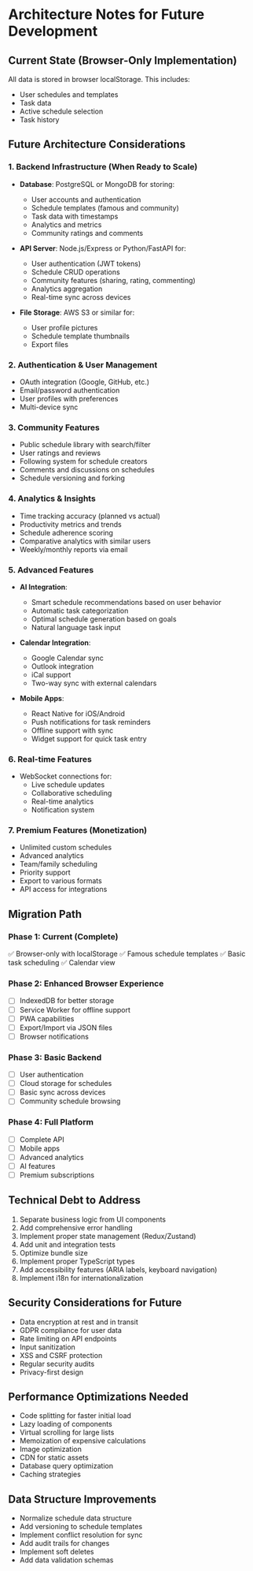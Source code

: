 # Architecture Notes for Future Development

## Current State (Browser-Only Implementation)
All data is stored in browser localStorage. This includes:
- User schedules and templates
- Task data
- Active schedule selection
- Task history

## Future Architecture Considerations

### 1. Backend Infrastructure (When Ready to Scale)
- **Database**: PostgreSQL or MongoDB for storing:
  - User accounts and authentication
  - Schedule templates (famous and community)
  - Task data with timestamps
  - Analytics and metrics
  - Community ratings and comments

- **API Server**: Node.js/Express or Python/FastAPI for:
  - User authentication (JWT tokens)
  - Schedule CRUD operations
  - Community features (sharing, rating, commenting)
  - Analytics aggregation
  - Real-time sync across devices

- **File Storage**: AWS S3 or similar for:
  - User profile pictures
  - Schedule template thumbnails
  - Export files

### 2. Authentication & User Management
- OAuth integration (Google, GitHub, etc.)
- Email/password authentication
- User profiles with preferences
- Multi-device sync

### 3. Community Features
- Public schedule library with search/filter
- User ratings and reviews
- Following system for schedule creators
- Comments and discussions on schedules
- Schedule versioning and forking

### 4. Analytics & Insights
- Time tracking accuracy (planned vs actual)
- Productivity metrics and trends
- Schedule adherence scoring
- Comparative analytics with similar users
- Weekly/monthly reports via email

### 5. Advanced Features
- **AI Integration**:
  - Smart schedule recommendations based on user behavior
  - Automatic task categorization
  - Optimal schedule generation based on goals
  - Natural language task input

- **Calendar Integration**:
  - Google Calendar sync
  - Outlook integration
  - iCal support
  - Two-way sync with external calendars

- **Mobile Apps**:
  - React Native for iOS/Android
  - Push notifications for task reminders
  - Offline support with sync
  - Widget support for quick task entry

### 6. Real-time Features
- WebSocket connections for:
  - Live schedule updates
  - Collaborative scheduling
  - Real-time analytics
  - Notification system

### 7. Premium Features (Monetization)
- Unlimited custom schedules
- Advanced analytics
- Team/family scheduling
- Priority support
- Export to various formats
- API access for integrations

## Migration Path

### Phase 1: Current (Complete)
✅ Browser-only with localStorage
✅ Famous schedule templates
✅ Basic task scheduling
✅ Calendar view

### Phase 2: Enhanced Browser Experience
- [ ] IndexedDB for better storage
- [ ] Service Worker for offline support
- [ ] PWA capabilities
- [ ] Export/Import via JSON files
- [ ] Browser notifications

### Phase 3: Basic Backend
- [ ] User authentication
- [ ] Cloud storage for schedules
- [ ] Basic sync across devices
- [ ] Community schedule browsing

### Phase 4: Full Platform
- [ ] Complete API
- [ ] Mobile apps
- [ ] Advanced analytics
- [ ] AI features
- [ ] Premium subscriptions

## Technical Debt to Address
1. Separate business logic from UI components
2. Add comprehensive error handling
3. Implement proper state management (Redux/Zustand)
4. Add unit and integration tests
5. Optimize bundle size
6. Implement proper TypeScript types
7. Add accessibility features (ARIA labels, keyboard navigation)
8. Implement i18n for internationalization

## Security Considerations for Future
- Data encryption at rest and in transit
- GDPR compliance for user data
- Rate limiting on API endpoints
- Input sanitization
- XSS and CSRF protection
- Regular security audits
- Privacy-first design

## Performance Optimizations Needed
- Code splitting for faster initial load
- Lazy loading of components
- Virtual scrolling for large lists
- Memoization of expensive calculations
- Image optimization
- CDN for static assets
- Database query optimization
- Caching strategies

## Data Structure Improvements
- Normalize schedule data structure
- Add versioning to schedule templates
- Implement conflict resolution for sync
- Add audit trails for changes
- Implement soft deletes
- Add data validation schemas
